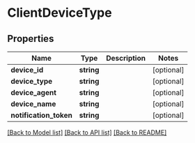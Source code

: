 # ClientDeviceType

## Properties
Name | Type | Description | Notes
------------ | ------------- | ------------- | -------------
**device_id** | **string** |  | [optional] 
**device_type** | **string** |  | [optional] 
**device_agent** | **string** |  | [optional] 
**device_name** | **string** |  | [optional] 
**notification_token** | **string** |  | [optional] 

[[Back to Model list]](../README.md#documentation-for-models) [[Back to API list]](../README.md#documentation-for-api-endpoints) [[Back to README]](../README.md)


